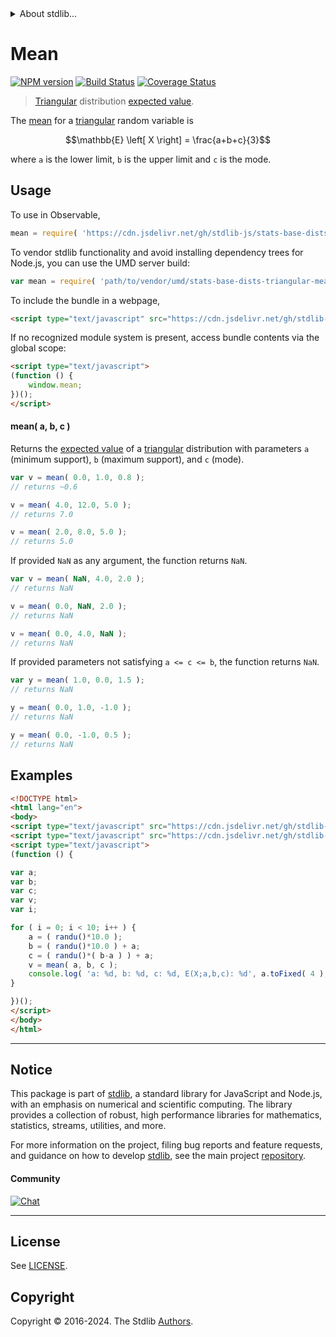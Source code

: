 <!--

@license Apache-2.0

Copyright (c) 2018 The Stdlib Authors.

Licensed under the Apache License, Version 2.0 (the "License");
you may not use this file except in compliance with the License.
You may obtain a copy of the License at

   http://www.apache.org/licenses/LICENSE-2.0

Unless required by applicable law or agreed to in writing, software
distributed under the License is distributed on an "AS IS" BASIS,
WITHOUT WARRANTIES OR CONDITIONS OF ANY KIND, either express or implied.
See the License for the specific language governing permissions and
limitations under the License.

-->


<details>
  <summary>
    About stdlib...
  </summary>
  <p>We believe in a future in which the web is a preferred environment for numerical computation. To help realize this future, we've built stdlib. stdlib is a standard library, with an emphasis on numerical and scientific computation, written in JavaScript (and C) for execution in browsers and in Node.js.</p>
  <p>The library is fully decomposable, being architected in such a way that you can swap out and mix and match APIs and functionality to cater to your exact preferences and use cases.</p>
  <p>When you use stdlib, you can be absolutely certain that you are using the most thorough, rigorous, well-written, studied, documented, tested, measured, and high-quality code out there.</p>
  <p>To join us in bringing numerical computing to the web, get started by checking us out on <a href="https://github.com/stdlib-js/stdlib">GitHub</a>, and please consider <a href="https://opencollective.com/stdlib">financially supporting stdlib</a>. We greatly appreciate your continued support!</p>
</details>

# Mean

[![NPM version][npm-image]][npm-url] [![Build Status][test-image]][test-url] [![Coverage Status][coverage-image]][coverage-url] <!-- [![dependencies][dependencies-image]][dependencies-url] -->

> [Triangular][triangular-distribution] distribution [expected value][expected-value].

<!-- Section to include introductory text. Make sure to keep an empty line after the intro `section` element and another before the `/section` close. -->

<section class="intro">

The [mean][expected-value] for a [triangular][triangular-distribution] random variable is

<!-- <equation class="equation" label="eq:triangular_mean" align="center" raw="\mathbb{E} \left[ X \right] = \frac{a+b+c}{3}" alt="Mean for a triangular distribution."> -->

```math
\mathbb{E} \left[ X \right] = \frac{a+b+c}{3}
```

<!-- <div class="equation" align="center" data-raw-text="\mathbb{E} \left[ X \right] = \frac{a+b+c}{3}" data-equation="eq:triangular_mean">
    <img src="https://cdn.jsdelivr.net/gh/stdlib-js/stdlib@51534079fef45e990850102147e8945fb023d1d0/lib/node_modules/@stdlib/stats/base/dists/triangular/mean/docs/img/equation_triangular_mean.svg" alt="Mean for a triangular distribution.">
    <br>
</div> -->

<!-- </equation> -->

where `a` is the lower limit, `b` is the upper limit and `c` is the mode.

</section>

<!-- /.intro -->

<!-- Package usage documentation. -->



<section class="usage">

## Usage

To use in Observable,

```javascript
mean = require( 'https://cdn.jsdelivr.net/gh/stdlib-js/stats-base-dists-triangular-mean@v0.2.2-umd/browser.js' )
```

To vendor stdlib functionality and avoid installing dependency trees for Node.js, you can use the UMD server build:

```javascript
var mean = require( 'path/to/vendor/umd/stats-base-dists-triangular-mean/index.js' )
```

To include the bundle in a webpage,

```html
<script type="text/javascript" src="https://cdn.jsdelivr.net/gh/stdlib-js/stats-base-dists-triangular-mean@v0.2.2-umd/browser.js"></script>
```

If no recognized module system is present, access bundle contents via the global scope:

```html
<script type="text/javascript">
(function () {
    window.mean;
})();
</script>
```

#### mean( a, b, c )

Returns the [expected value][expected-value] of a [triangular][triangular-distribution] distribution with parameters `a` (minimum support), `b` (maximum support), and `c` (mode).

```javascript
var v = mean( 0.0, 1.0, 0.8 );
// returns ~0.6

v = mean( 4.0, 12.0, 5.0 );
// returns 7.0

v = mean( 2.0, 8.0, 5.0 );
// returns 5.0
```

If provided `NaN` as any argument, the function returns `NaN`.

```javascript
var v = mean( NaN, 4.0, 2.0 );
// returns NaN

v = mean( 0.0, NaN, 2.0 );
// returns NaN

v = mean( 0.0, 4.0, NaN );
// returns NaN
```

If provided parameters not satisfying `a <= c <= b`, the function returns `NaN`.

```javascript
var y = mean( 1.0, 0.0, 1.5 );
// returns NaN

y = mean( 0.0, 1.0, -1.0 );
// returns NaN

y = mean( 0.0, -1.0, 0.5 );
// returns NaN
```

</section>

<!-- /.usage -->

<!-- Package usage notes. Make sure to keep an empty line after the `section` element and another before the `/section` close. -->

<section class="notes">

</section>

<!-- /.notes -->

<!-- Package usage examples. -->

<section class="examples">

## Examples

<!-- eslint no-undef: "error" -->

```html
<!DOCTYPE html>
<html lang="en">
<body>
<script type="text/javascript" src="https://cdn.jsdelivr.net/gh/stdlib-js/random-base-randu@umd/browser.js"></script>
<script type="text/javascript" src="https://cdn.jsdelivr.net/gh/stdlib-js/stats-base-dists-triangular-mean@v0.2.2-umd/browser.js"></script>
<script type="text/javascript">
(function () {

var a;
var b;
var c;
var v;
var i;

for ( i = 0; i < 10; i++ ) {
    a = ( randu()*10.0 );
    b = ( randu()*10.0 ) + a;
    c = ( randu()*( b-a ) ) + a;
    v = mean( a, b, c );
    console.log( 'a: %d, b: %d, c: %d, E(X;a,b,c): %d', a.toFixed( 4 ), b.toFixed( 4 ), c.toFixed( 4 ), v.toFixed( 4 ) );
}

})();
</script>
</body>
</html>
```

</section>

<!-- /.examples -->

<!-- Section to include cited references. If references are included, add a horizontal rule *before* the section. Make sure to keep an empty line after the `section` element and another before the `/section` close. -->

<section class="references">

</section>

<!-- /.references -->

<!-- Section for related `stdlib` packages. Do not manually edit this section, as it is automatically populated. -->

<section class="related">

</section>

<!-- /.related -->

<!-- Section for all links. Make sure to keep an empty line after the `section` element and another before the `/section` close. -->


<section class="main-repo" >

* * *

## Notice

This package is part of [stdlib][stdlib], a standard library for JavaScript and Node.js, with an emphasis on numerical and scientific computing. The library provides a collection of robust, high performance libraries for mathematics, statistics, streams, utilities, and more.

For more information on the project, filing bug reports and feature requests, and guidance on how to develop [stdlib][stdlib], see the main project [repository][stdlib].

#### Community

[![Chat][chat-image]][chat-url]

---

## License

See [LICENSE][stdlib-license].


## Copyright

Copyright &copy; 2016-2024. The Stdlib [Authors][stdlib-authors].

</section>

<!-- /.stdlib -->

<!-- Section for all links. Make sure to keep an empty line after the `section` element and another before the `/section` close. -->

<section class="links">

[npm-image]: http://img.shields.io/npm/v/@stdlib/stats-base-dists-triangular-mean.svg
[npm-url]: https://npmjs.org/package/@stdlib/stats-base-dists-triangular-mean

[test-image]: https://github.com/stdlib-js/stats-base-dists-triangular-mean/actions/workflows/test.yml/badge.svg?branch=v0.2.2
[test-url]: https://github.com/stdlib-js/stats-base-dists-triangular-mean/actions/workflows/test.yml?query=branch:v0.2.2

[coverage-image]: https://img.shields.io/codecov/c/github/stdlib-js/stats-base-dists-triangular-mean/main.svg
[coverage-url]: https://codecov.io/github/stdlib-js/stats-base-dists-triangular-mean?branch=main

<!--

[dependencies-image]: https://img.shields.io/david/stdlib-js/stats-base-dists-triangular-mean.svg
[dependencies-url]: https://david-dm.org/stdlib-js/stats-base-dists-triangular-mean/main

-->

[chat-image]: https://img.shields.io/gitter/room/stdlib-js/stdlib.svg
[chat-url]: https://app.gitter.im/#/room/#stdlib-js_stdlib:gitter.im

[stdlib]: https://github.com/stdlib-js/stdlib

[stdlib-authors]: https://github.com/stdlib-js/stdlib/graphs/contributors

[umd]: https://github.com/umdjs/umd
[es-module]: https://developer.mozilla.org/en-US/docs/Web/JavaScript/Guide/Modules

[deno-url]: https://github.com/stdlib-js/stats-base-dists-triangular-mean/tree/deno
[deno-readme]: https://github.com/stdlib-js/stats-base-dists-triangular-mean/blob/deno/README.md
[umd-url]: https://github.com/stdlib-js/stats-base-dists-triangular-mean/tree/umd
[umd-readme]: https://github.com/stdlib-js/stats-base-dists-triangular-mean/blob/umd/README.md
[esm-url]: https://github.com/stdlib-js/stats-base-dists-triangular-mean/tree/esm
[esm-readme]: https://github.com/stdlib-js/stats-base-dists-triangular-mean/blob/esm/README.md
[branches-url]: https://github.com/stdlib-js/stats-base-dists-triangular-mean/blob/main/branches.md

[stdlib-license]: https://raw.githubusercontent.com/stdlib-js/stats-base-dists-triangular-mean/main/LICENSE

[triangular-distribution]: https://en.wikipedia.org/wiki/Triangular_distribution

[expected-value]: https://en.wikipedia.org/wiki/Expected_value

</section>

<!-- /.links -->
